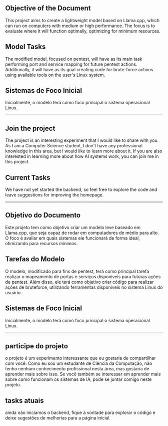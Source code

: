 ## Objective of the Document

This project aims to create a lightweight model based on Llama.cpp, which can run on computers with medium or high performance. The focus is to evaluate where it will function optimally, optimizing for minimum resources.

## Model Tasks

The modified model, focused on pentest, will have as its main task performing port and service mapping for future pentest actions. Additionally, it will have as its goal creating code for brute-force actions using available tools on the user's Linux system.

## Sistemas de Foco Inicial

Inicialmente, o modelo terá como foco principal o sistema operacional Linux.

---

## Join the project

The project is an interesting experiment that I would like to share with you. As I am a Computer Science student, I don't have any professional knowledge in this area, but I would like to learn more about it. If you are also interested in learning more about how AI systems work, you can join me in this project.

## Current Tasks

We have not yet started the backend, so feel free to explore the code and leave suggestions for improving the homepage.

---

## Objetivo do Documento

Este projeto tem como objetivo criar um modelo leve baseado em Llama.cpp, que seja capaz de rodar em computadores de médio para alto. O foco é avaliar em quais sistemas ele funcionará de forma ideal, otimizando para recursos mínimos.

## Tarefas do Modelo

O modelo, modificado para fins de pentest, terá como principal tarefa realizar o mapeamento de portas e serviços disponíveis para futuras ações de pentest. Além disso, ele terá como objetivo criar código para realizar ações de bruteforce, utilizando ferramentas disponíveis no sistema Linux do usuário.

## Sistemas de Foco Inicial

Inicialmente, o modelo terá como foco principal o sistema operacional Linux.

---

## participe do projeto

o projeto é um experimento interessante que eu gostaria de compartilhar com você. Como eu sou um estudante de Ciência da Computação, não tenho nenhum conhecimento profissional nesta área, mas gostaria de aprender mais sobre isso. Se você também se interessar em aprender mais sobre como funcionam os sistemas de IA, pode se juntar comigo neste projeto.

## tasks atuais

ainda não iniciamos o backend, fique à vontade para explorar o código e deixe sugestões de melhorias para a página inicial.

